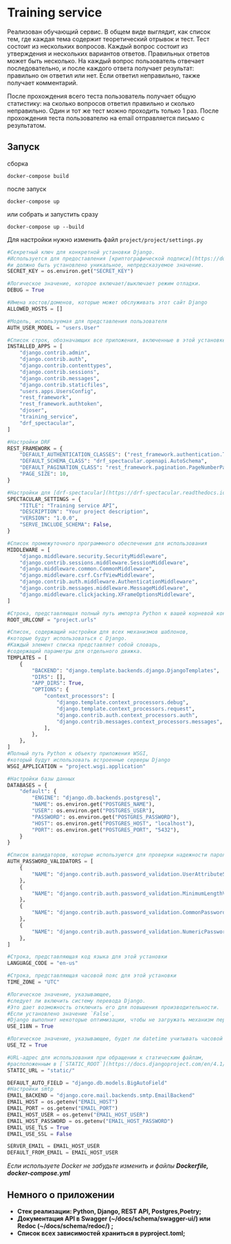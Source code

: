 
# Training service
Реализован обучающий сервис. В общем виде выглядит, как список тем, где каждая тема содержит теоретический отрывок и тест. Тест состоит из нескольких вопросов. Каждый вопрос состоит из утверждения и нескольких вариантов ответов. Правильных ответов может быть несколько. На каждый вопрос пользователь отвечает последовательно, и после каждого ответа получает результат: правильно он ответил или нет. Если ответил неправильно, также получает комментарий.

После прохождения всего теста пользователь получает общую статистику: на сколько вопросов ответил правильно и сколько неправильно. Один и тот же тест можно проходить только 1 раз. После прохождения теста пользователю на email отправляется письмо с результатом.
## Запуск
сборка

`docker-compose build`

после запуск

`docker-compose up`

или собрать и запустить сразу

`docker-compose up --build`

Для настройки нужно изменить файл `project/project/settings.py `  

```python
#Секретный ключ для конкретной установки Django. 
#Используется для предоставления [криптографической подписи](https://docs.djangoproject.com/en/4.1/topics/signing/)
#и должно быть установлено уникальное, непредсказуемое значение.
SECRET_KEY = os.environ.get("SECRET_KEY")

#Логическое значение, которое включает/выключает режим отладки.
DEBUG = True

#Имена хостов/доменов, которые может обслуживать этот сайт Django
ALLOWED_HOSTS = []

#Модель, используемая для представления пользователя
AUTH_USER_MODEL = "users.User"

#Список строк, обозначающих все приложения, включенные в этой установке Django
INSTALLED_APPS = [
	"django.contrib.admin",
	"django.contrib.auth",
	"django.contrib.contenttypes",
	"django.contrib.sessions",
	"django.contrib.messages",
	"django.contrib.staticfiles",
	"users.apps.UsersConfig",
	"rest_framework",
	"rest_framework.authtoken",
	"djoser",
	"training_service",
	"drf_spectacular",
]

#Настройки DRF 
REST_FRAMEWORK = {
	"DEFAULT_AUTHENTICATION_CLASSES": ("rest_framework.authentication.TokenAuthentication",),
	"DEFAULT_SCHEMA_CLASS": "drf_spectacular.openapi.AutoSchema",
	"DEFAULT_PAGINATION_CLASS": "rest_framework.pagination.PageNumberPagination",
	"PAGE_SIZE": 10,
}

#Настройки для [drf-spectacular](https://drf-spectacular.readthedocs.io/en/latest/index.html)
SPECTACULAR_SETTINGS = {
	"TITLE": "Training service API",
	"DESCRIPTION": "Your project description",
	"VERSION": "1.0.0",
	"SERVE_INCLUDE_SCHEMA": False,
}

#Список промежуточного программного обеспечения для использования
MIDDLEWARE = [
	"django.middleware.security.SecurityMiddleware",
	"django.contrib.sessions.middleware.SessionMiddleware",
	"django.middleware.common.CommonMiddleware",
	"django.middleware.csrf.CsrfViewMiddleware",
	"django.contrib.auth.middleware.AuthenticationMiddleware",
	"django.contrib.messages.middleware.MessageMiddleware",
	"django.middleware.clickjacking.XFrameOptionsMiddleware",
]

#Строка, представляющая полный путь импорта Python к вашей корневой конфигурации URL
ROOT_URLCONF = "project.urls"

#Список, содержащий настройки для всех механизмов шаблонов, 
#которые будут использоваться с Django. 
#Каждый элемент списка представляет собой словарь, 
#содержащий параметры для отдельного движка.
TEMPLATES = [
	{
		"BACKEND": "django.template.backends.django.DjangoTemplates",
		"DIRS": [],
		"APP_DIRS": True,
		"OPTIONS": {
			"context_processors": [
				"django.template.context_processors.debug",
				"django.template.context_processors.request",
				"django.contrib.auth.context_processors.auth",
				"django.contrib.messages.context_processors.messages",
			],
		},
	},
]
#Полный путь Python к объекту приложения WSGI, 
#который будут использовать встроенные серверы Django
WSGI_APPLICATION = "project.wsgi.application"

#Настройки базы данных 
DATABASES = {
	"default": {
		"ENGINE": "django.db.backends.postgresql",
		"NAME": os.environ.get("POSTGRES_NAME"),
		"USER": os.environ.get("POSTGRES_USER"),
		"PASSWORD": os.environ.get("POSTGRES_PASSWORD"),
		"HOST": os.environ.get("POSTGRES_HOST", "localhost"),
		"PORT": os.environ.get("POSTGRES_PORT", "5432"),
	}
}

#Список валидаторов, которые используются для проверки надежности паролей пользователей
AUTH_PASSWORD_VALIDATORS = [
	{
		"NAME": "django.contrib.auth.password_validation.UserAttributeSimilarityValidator",
	},
	{
		"NAME": "django.contrib.auth.password_validation.MinimumLengthValidator",
	},
	{
		"NAME": "django.contrib.auth.password_validation.CommonPasswordValidator",
	},
	{
		"NAME": "django.contrib.auth.password_validation.NumericPasswordValidator",
	},
]

#Строка, представляющая код языка для этой установки
LANGUAGE_CODE = "en-us"

#Строка, представляющая часовой пояс для этой установки
TIME_ZONE = "UTC"

#Логическое значение, указывающее, 
#следует ли включить систему перевода Django. 
#Это дает возможность отключить его для повышения производительности. 
#Если установлено значение `False`, 
#Django выполнит некоторые оптимизации, чтобы не загружать механизм перевода.
USE_I18N = True

#Логическое значение, указывающее, будет ли datetime учитывать часовой пояс по умолчанию или нет
USE_TZ = True

#URL-адрес для использования при обращении к статическим файлам, 
#расположенным в [`STATIC_ROOT`](https://docs.djangoproject.com/en/4.1/ref/settings/#std-setting-STATIC_ROOT).
STATIC_URL = "static/"

DEFAULT_AUTO_FIELD = "django.db.models.BigAutoField"
#Настройки smtp
EMAIL_BACKEND = "django.core.mail.backends.smtp.EmailBackend"
EMAIL_HOST = os.getenv("EMAIL_HOST")
EMAIL_PORT = os.getenv("EMAIL_PORT")
EMAIL_HOST_USER = os.getenv("EMAIL_HOST_USER")
EMAIL_HOST_PASSWORD = os.getenv("EMAIL_HOST_PASSWORD")
EMAIL_USE_TLS = True
EMAIL_USE_SSL = False

SERVER_EMAIL = EMAIL_HOST_USER
DEFAULT_FROM_EMAIL = EMAIL_HOST_USER
```

*Если используете Docker не забудьте изменить и файлы **Dockerfile, docker-compose.yml***
## Немного о приложении
-   **Стек реализации: Python, Django, REST API, Postgres,Poetry;**
-   **Документация API  в Swagger (~/docs/schema/swagger-ui/) или Redoc (~/docs/schema/redoc/) ;**
-   **Список всех зависимостей  храниться в pyproject.toml;**
